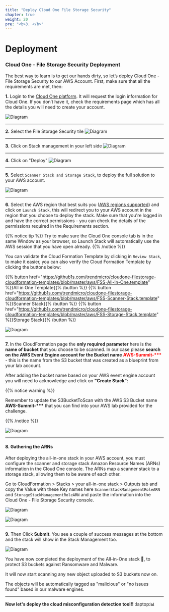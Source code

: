 ```yaml
---
title: "Deploy Cloud One File Storage Security"
chapter: true
weight: 20
pre: "<b>3. </b>"
---
```



# Deployment

### Cloud One - File Storage Security Deployment

The best way to learn is to get our hands dirty, so let’s deploy Cloud One - File Storage Security to our AWS Account. First, make sure that all the requirements are met, then:

**1.** Login to the [Cloud One platform](https://cloudone.trendmicro.com). It will request the login information for Cloud One. If you don’t have it, check the requirements page which has all the details you will need to create your account.

![Diagram](/images/login.png)

---

**2.** Select the File Storage Security tile
![Diagram](/images/login_2.png)

---

**3.** Click on Stack management in your left side
![Diagram](/images/login_3.png)

---

**4.** Click on "Deploy" 
![Diagram](/images/login_4.png)

---

**5.** Select ```Scanner Stack and Storage Stack```, to deploy the full solution to your AWS account.

![Diagram](/images/fss-deploy-stacks-select.png)

---

**6.** Select the AWS region that best suits you ([AWS regions supported](/10_requirements.html)) and click on ```Launch Stack```, this will redirect you to your AWS account in the region that you choose to deploy the stack. Make sure that you're logged in and have the correct permissions - you can check the details of the permissions required in the Requirements section.

{{% notice tip %}}
Try to make sure the Cloud One console tab is in the same Window as your browser, so Launch Stack will automatically use the AWS session that you have open already. 
{{% /notice %}}

You can validate the Cloud Formation Template by clicking in ```Review Stack```, to make it easier, you can also verify the Cloud Formation Template by clicking the buttons below:

{{% button href="https://github1s.com/trendmicro/cloudone-filestorage-cloudformation-templates/blob/master/aws/FSS-All-In-One.template" %}}All in One Template{{% /button %}}
{{% button href="https://github1s.com/trendmicro/cloudone-filestorage-cloudformation-templates/blob/master/aws/FSS-Scanner-Stack.template" %}}Scanner Stack{{% /button %}}
{{% button href="https://github1s.com/trendmicro/cloudone-filestorage-cloudformation-templates/blob/master/aws/FSS-Storage-Stack.template" %}}Storage Stack{{% /button %}}

![Diagram](/images/login_5.png)

---

**7.** In the CloudFormation page the <b>only required parameter</b> here is the <b>name of bucket</b> that you choose to be scanned. In our case please <b>search on the AWS Event Engine account for the Bucket name</b> <span style="color:red"><b>AWS-Summit-***</b></span> - this is the name from the S3 bucket that was created as a blueprint from your lab account. 

After adding the bucket name based on your AWS event engine account you will need to acknowledge and click on <b>"Create Stack"</b>:

{{% notice warning %}}
<p style='text-align: left;'>
Remember to update the S3BucketToScan with the AWS S3 Bucket name <b>AWS-Summit-***</b> that you can find into your AWS lab provided for the challenge.
</p>
{{% /notice %}}

![Diagram](/images/cftdeploy.png)

---

#### **8.** Gathering the ARNs
After deploying the all-in-one stack in your AWS account, you must configure the scanner and storage stack Amazon Resource Names (ARNs) information in the Cloud One console. The ARNs map a scanner stack to a storage stack, allowing them to be aware of each other.

Go to CloudFormation > Stacks > your all-in-one stack > Outputs tab and copy the Value with these Key names here ```ScannerStackManagementRoleARN``` and ```StorageStackManagementRoleARN``` and paste the information into the Cloud One - File Storage Security console.

![Diagram](/images/fss-arn-aws-info.png)

![Diagram](/images/login_6.png)

---

**9.** Then Click <b>Submit</b>. You see a couple of success messages at the bottom and the stack will show in the Stack Management too. 

![Diagram](/images/login_7.png)

You have now completed the deployment of the All-in-One stack :tada:, to protect S3 buckets against Ransomware and Malware. 

It will now start scanning any new object uploaded to S3 buckets now on. 

The objects will be automatically tagged as "malicious" or "no issues found" based in our malware engines. 

----

**Now let's deploy the cloud misconfiguration detection tool!!** :laptop::bar_chart:



